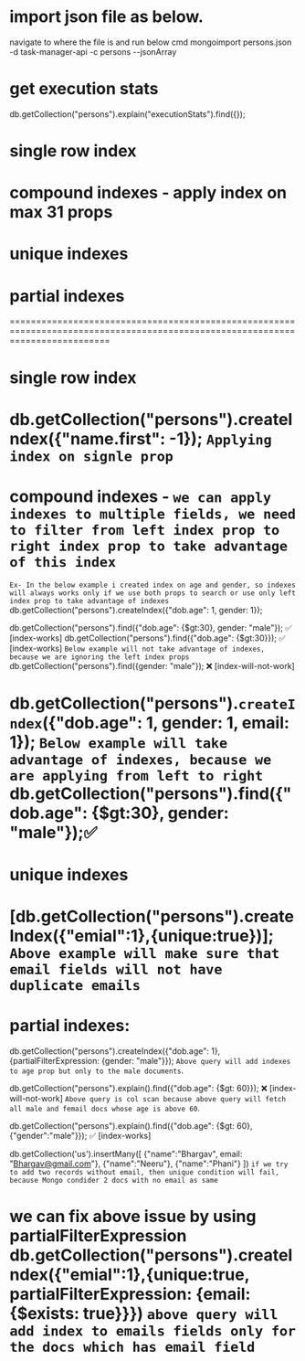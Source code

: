 # import json file as below.
navigate to where the file is and run below cmd
mongoimport persons.json -d task-manager-api -c persons --jsonArray

# get execution stats
db.getCollection("persons").explain("executionStats").find({});

# single row index
# compound indexes - apply index on max 31 props 
# unique indexes
# partial indexes 

===============================================================================================================================
# single row index
db.getCollection("persons").createIndex({"name.first": -1});
`Applying index on signle prop`
===============================================================================================================================
# compound indexes - `we can apply indexes to multiple fields, we need to filter from left index prop to right index prop to take advantage of this index`
`Ex- In the below example i created index on age and gender, so indexes will always works only if we use both props to search or use only left index prop to take advantage of indexes`
db.getCollection("persons").createIndex({"dob.age": 1, gender: 1});

db.getCollection("persons").find({"dob.age": {$gt:30}, gender: "male"}); ✅ [index-works]
db.getCollection("persons").find({"dob.age": {$gt:30}}); ✅ [index-works]
`Below example will not take advantage of indexes, because we are ignoring the left index props`
db.getCollection("persons").find({gender: "male"}); ❌ [index-will-not-work]

db.getCollection("persons").`createIndex`({"dob.age": 1, gender: 1, email: 1});
`Below example will take advantage of indexes, because we are applying from left to right`
db.getCollection("persons").find({"dob.age": {$gt:30}, gender: "male"});✅ 
===============================================================================================================================
# unique indexes
[db.getCollection("persons").createIndex({"emial":1},{unique:true})];
`Above example will make sure that email fields will not have duplicate emails`
===============================================================================================================================
# partial indexes:
db.getCollection("persons").createIndex({"dob.age": 1}, {partialFilterExpression: {gender: "male"}});
`Above query will add indexes to age prop but only to the male documents`. 

db.getCollection("persons").explain().find({"dob.age": {$gt: 60}}); ❌ [index-will-not-work]
`Above query is col scan because above query will fetch all male and femail docs whose age is above 60`.

db.getCollection("persons").explain().find({"dob.age": {$gt: 60}, {"gender":"male"}});  ✅ [index-works]

[ANOTHER_USE_CASE]: 
db.getCollection("persons").createIndex({"emial":1},{unique:true})
db.getCollection('us').insertMany([
    {"name":"Bhargav", email: "Bhargav@gmail.com"},
    {"name":"Neeru"},
    {"name":"Phani"}
])
`if we try to add two records without email, then unique condition will fail, because Mongo condider 2 docs with no email as same`

we can fix above issue by using partialFilterExpression
db.getCollection("persons").createIndex({"emial":1},{unique:true, partialFilterExpression: {email: {$exists: true}}})
`above query will add index to emails fields only for the docs which has email field`
===============================================================================================================================




